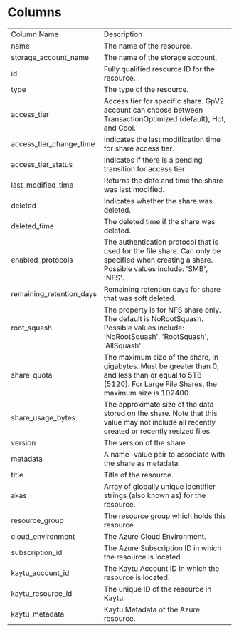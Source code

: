 # Columns  

<table>
	<tr><td>Column Name</td><td>Description</td></tr>
	<tr><td>name</td><td>The name of the resource.</td></tr>
	<tr><td>storage_account_name</td><td>The name of the storage account.</td></tr>
	<tr><td>id</td><td>Fully qualified resource ID for the resource.</td></tr>
	<tr><td>type</td><td>The type of the resource.</td></tr>
	<tr><td>access_tier</td><td>Access tier for specific share. GpV2 account can choose between TransactionOptimized (default), Hot, and Cool.</td></tr>
	<tr><td>access_tier_change_time</td><td>Indicates the last modification time for share access tier.</td></tr>
	<tr><td>access_tier_status</td><td>Indicates if there is a pending transition for access tier.</td></tr>
	<tr><td>last_modified_time</td><td>Returns the date and time the share was last modified.</td></tr>
	<tr><td>deleted</td><td>Indicates whether the share was deleted.</td></tr>
	<tr><td>deleted_time</td><td>The deleted time if the share was deleted.</td></tr>
	<tr><td>enabled_protocols</td><td>The authentication protocol that is used for the file share. Can only be specified when creating a share. Possible values include: 'SMB', 'NFS'.</td></tr>
	<tr><td>remaining_retention_days</td><td>Remaining retention days for share that was soft deleted.</td></tr>
	<tr><td>root_squash</td><td>The property is for NFS share only. The default is NoRootSquash. Possible values include: 'NoRootSquash', 'RootSquash', 'AllSquash'.</td></tr>
	<tr><td>share_quota</td><td>The maximum size of the share, in gigabytes. Must be greater than 0, and less than or equal to 5TB (5120). For Large File Shares, the maximum size is 102400.</td></tr>
	<tr><td>share_usage_bytes</td><td>The approximate size of the data stored on the share. Note that this value may not include all recently created or recently resized files.</td></tr>
	<tr><td>version</td><td>The version of the share.</td></tr>
	<tr><td>metadata</td><td>A name-value pair to associate with the share as metadata.</td></tr>
	<tr><td>title</td><td>Title of the resource.</td></tr>
	<tr><td>akas</td><td>Array of globally unique identifier strings (also known as) for the resource.</td></tr>
	<tr><td>resource_group</td><td>The resource group which holds this resource.</td></tr>
	<tr><td>cloud_environment</td><td>The Azure Cloud Environment.</td></tr>
	<tr><td>subscription_id</td><td>The Azure Subscription ID in which the resource is located.</td></tr>
	<tr><td>kaytu_account_id</td><td>The Kaytu Account ID in which the resource is located.</td></tr>
	<tr><td>kaytu_resource_id</td><td>The unique ID of the resource in Kaytu.</td></tr>
	<tr><td>kaytu_metadata</td><td>Kaytu Metadata of the Azure resource.</td></tr>
</table>